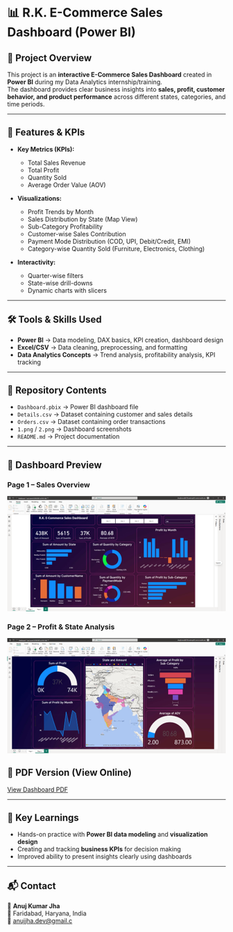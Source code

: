 # 📊 R.K. E-Commerce Sales Dashboard (Power BI)

## 📌 Project Overview
This project is an **interactive E-Commerce Sales Dashboard** created in **Power BI** during my Data Analytics internship/training.  
The dashboard provides clear business insights into **sales, profit, customer behavior, and product performance** across different states, categories, and time periods.

---

## 🚀 Features & KPIs
- **Key Metrics (KPIs):**
  - Total Sales Revenue
  - Total Profit
  - Quantity Sold
  - Average Order Value (AOV)

- **Visualizations:**
  - Profit Trends by Month
  - Sales Distribution by State (Map View)
  - Sub-Category Profitability
  - Customer-wise Sales Contribution
  - Payment Mode Distribution (COD, UPI, Debit/Credit, EMI)
  - Category-wise Quantity Sold (Furniture, Electronics, Clothing)

- **Interactivity:**
  - Quarter-wise filters
  - State-wise drill-downs
  - Dynamic charts with slicers

---

## 🛠 Tools & Skills Used
- **Power BI** → Data modeling, DAX basics, KPI creation, dashboard design  
- **Excel/CSV** → Data cleaning, preprocessing, and formatting  
- **Data Analytics Concepts** → Trend analysis, profitability analysis, KPI tracking  

---

## 📂 Repository Contents
- `Dashboard.pbix` → Power BI dashboard file  
- `Details.csv` → Dataset containing customer and sales details  
- `Orders.csv` → Dataset containing order transactions  
- `1.png` / `2.png` → Dashboard screenshots  
- `README.md` → Project documentation  

---

## 📸 Dashboard Preview
### Page 1 – Sales Overview
![Dashboard Page 1](1.png)

### Page 2 – Profit & State Analysis
![Dashboard Page 2](2.png)

## 📄 PDF Version (View Online)
[View Dashboard PDF](https://github.com/anuj-jha-1/R.k.-Ecommerce-Sales-Dashboard-powerbi/raw/main/Ecommerce_Dashboard.pdf)

---

## 🔑 Key Learnings
- Hands-on practice with **Power BI data modeling** and **visualization design**  
- Creating and tracking **business KPIs** for decision making  
- Improved ability to present insights clearly using dashboards  

---

## 📬 Contact
👤 **Anuj Kumar Jha**  
📍 Faridabad, Haryana, India  
📧 anujjha.dev@gmail.c

